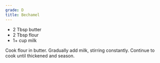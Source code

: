 ```yaml
---
grade: D
title: Bechamel
---
```

<!-- stub -->
- 2 Tbsp butter
- 2 Tbsp flour
- 1+ cup milk
<!-- endstub -->

Cook flour in butter. Gradually add milk, stirring constantly. Continue to 
cook until thickened and season.